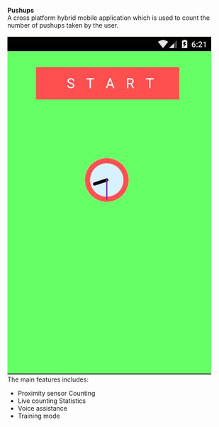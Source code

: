 <b>Pushups</b><br />
A cross platform hybrid mobile application which is used to count the number of pushups taken by the user.<br /><br />
![Alt text](https://github.com/pauljacobv/PushUps/blob/master/screen.jpg?raw=true "PushUps")<br />
The main features includes:<br />
* Proximity sensor Counting<br />
* Live counting Statistics<br />
* Voice assistance<br />
* Training mode<br />